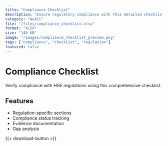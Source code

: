 ```yaml
---
title: "Compliance Checklist"
description: "Ensure regulatory compliance with this detailed checklist."
category: "Audit"
file: "/files/compliance_checklist.xlsx"
format: "XLSX"
size: "140 KB"
image: "/images/compliance_checklist_preview.png"
tags: ["compliance", "checklist", "regulation"]
featured: false
---
```


# Compliance Checklist

Verify compliance with HSE regulations using this comprehensive checklist.

## Features
- Regulation-specific sections
- Compliance status tracking
- Evidence documentation
- Gap analysis

{{< download-button >}}